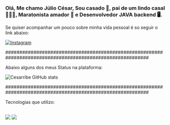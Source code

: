 
### Olá, Me chamo Júlio César, Sou casado 💍, pai de um lindo casal 👨‍👧‍👦, Maratonista amador 🏃 e Desenvolvedor JAVA backend 🖥️.

Se quiser acompanhar um pouco sobre minha vida pessoal é so seguir o link abaixo:

[![Instagram](https://img.shields.io/badge/Instagram-E4405F?style=for-the-badge&logo=instagram&logoColor=white)](https://www.instagram.com/cesaribeir0/)


###########################################################################################################

Abaixo alguns dos meus Status na plataforma:

![Cesarribe GitHub stats](https://github-readme-stats.vercel.app/api?username=anuraghazra&show_icons=true&theme=dracula)

###########################################################################################################

Tecnologias que utilizo:

<div style ="display: inline_block" ></br> 
<img src="https://img.shields.io/badge/Angular-DD0031?style=for-the-badge&logo=angular&logoColor=white" />
<img src="https://img.shields.io/badge/Angular-DD0031?style=for-the-badge&logo=angular&logoColor=white](https://img.shields.io/badge/Java-ED8B00?style=for-the-badge&logo=openjdk&logoColor=whit)https://img.shields.io/badge/Java-ED8B00?style=for-the-badge&logo=openjdk&logoColor=whit" />
</div>


